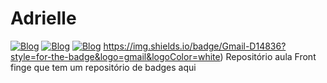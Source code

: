 # Adrielle
[![Blog](https://img.shields.io/badge/LinkedIn-0077B5?style=for-the-badge&logo=linkedin&logoColor=white)](https://www.linkedin.com/in/adrielle-rocha-82727421b/)
[![Blog](https://img.shields.io/badge/Instagram-E4405F?style=for-the-badge&logo=instagram&logoColor=white)]()
[![Blog](https://img.shields.io/badge/YouTube-FF0000?style=for-the-badge&logo=youtube&logoColor=white)]()
https://img.shields.io/badge/Gmail-D14836?style=for-the-badge&logo=gmail&logoColor=white)
Repositório aula Front
finge que tem um repositório de badges aqui
